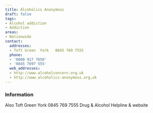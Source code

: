 ```yaml
---
title: Alcoholics Anonymous
draft: false
tags:
- Alcohol addiction
- Addiction
areas:
- Nationwide
contact:
  addresses:
  - Toft Green  York   0845 769 7555
  phone:
  - '0800 917 7650'
  - '0845 7697 555'
  web_addresses:
  - http://www.alcoholconcern.org.uk
  - http://www.alcoholics-anonymous.org,uk
---
```


### Information
Also  Toft Green  York   0845 769 7555
Drug & Alcohol Helpline & website

